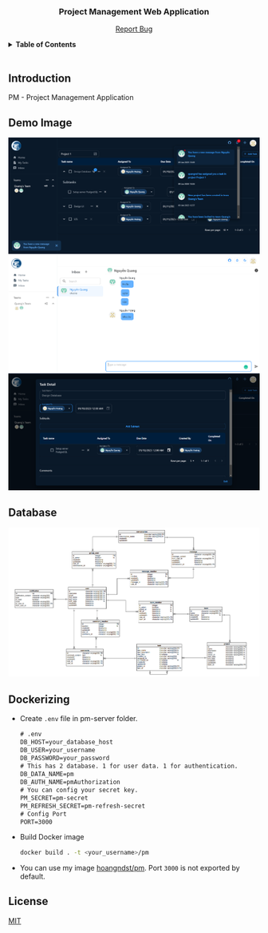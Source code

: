 <br />
<div align="center">
  <h3 align="center"><strong>Project Management Web Application</strong></h3>
  <p align="center">
    <a href="https://github.com/hoangndst/pm/issues">Report Bug</a>
  </p>
</div>

<details>
  <summary><strong>Table of Contents</strong></summary>
  <ol>
    <li>
      <a href="#introduction">Introduction</a>
    </li>
    <li>
      <a href="#demo-image">Demo Image</a>
    </li>
    <li><a href="#database">Database</a></li>
    <li><a href="#license">License</a></li>
  </ol>
</details>
<br />

## Introduction

PM - Project Management Application 
## Demo Image

![GUI Demo](./pm-client/public/preview.png)
![GUI Demo](./pm-client/public/preview1.png)
![GUI Demo](./pm-client/public/preview2.png)

## Database
![DB](./pm-client/public/db.png)

## Dockerizing
- Create `.env` file in pm-server folder.
  ```
  # .env
  DB_HOST=your_database_host
  DB_USER=your_username
  DB_PASSWORD=your_password
  # This has 2 database. 1 for user data. 1 for authentication.
  DB_DATA_NAME=pm
  DB_AUTH_NAME=pmAuthorization
  # You can config your secret key.
  PM_SECRET=pm-secret 
  PM_REFRESH_SECRET=pm-refresh-secret
  # Config Port
  PORT=3000
  ```
- Build Docker image 
  ``` bash
  docker build . -t <your_username>/pm
  ```
- You can use my image [hoangndst/pm](https://hub.docker.com/r/hoangndst/pm). Port `3000` is not exported by default.

## License
[MIT](https://choosealicense.com/licenses/mit/)